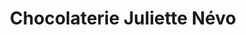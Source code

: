 ---
title: "Chocolaterie Juliette Névo"
url: /la-motte-servolex/chocolaterie-juliette-nevo/
shop: Schokolade
---